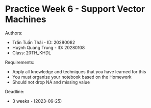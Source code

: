 # Practice Week 6 - Support Vector Machines

Authors:
- Trần Tuấn Thái - ID: 20280082
- Huỳnh Quang Trung - ID: 20280108
- Class: 20TH_KHDL

Requirements:
- Apply all knowledge and techniques that you have learned for this
- You must organize your notebook based on the Homework
- Should not drop NA and missing value

Deadline:
- 3 weeks - (2023-06-25)
